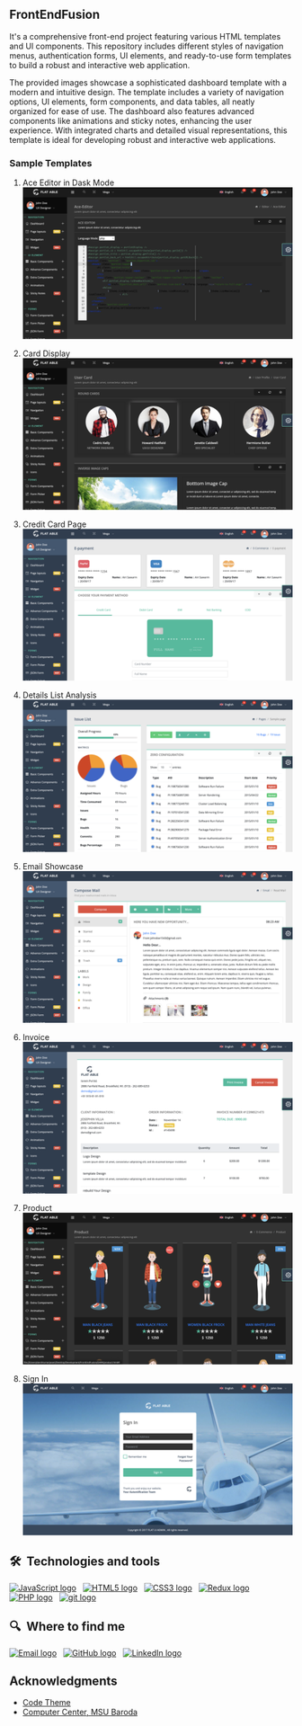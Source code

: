 ## FrontEndFusion

It's a comprehensive front-end project featuring various HTML templates and UI components. This repository includes different styles of navigation menus, authentication forms, UI elements, and ready-to-use form templates to build a robust and interactive web application. 

The provided images showcase a sophisticated dashboard template with a modern and intuitive design. The template includes a variety of navigation options, UI elements, form components, and data tables, all neatly organized for ease of use. The dashboard also features advanced components like animations and sticky notes, enhancing the user experience. With integrated charts and detailed visual representations, this template is ideal for developing robust and interactive web applications.

### Sample Templates

1) Ace Editor in Dask Mode  
  ![Main Scene](samples/ace%20editor.png)

2) Card Display
  ![Main Scene](samples/card%20display.png)

3) Credit Card Page
  ![Main Scene](samples/credit%20card%20page.png)

4) Details List Analysis
   ![Main Scene](samples/detail%20list%20analysis%20page.png)
   
5) Email Showcase
   ![Main Scene](samples/email%20showcase%20page.png)
   
6) Invoice
    ![Main Scene](samples/invoice%20page.png)
    
7) Product
    ![Main Scene](samples/product%20page.png)
    
8) Sign In
    ![Main Scene](samples/sign%20in%20page.png)
      
## 🛠  Technologies and tools

<a name="learning-now"></a>

[<img src="https://img.shields.io/badge/JavaScript-282C34?logo=javascript&logoColor=F7DF1E" alt="JavaScript logo" title="JavaScript" height="25" />][tech_tools_anchor]
&nbsp;
[<img src="https://img.shields.io/badge/HTML5-282C34?logo=html5&logoColor=E34F26" alt="HTML5 logo" title="HTML5" height="25" />][tech_tools_anchor]
&nbsp;
[<img src="https://img.shields.io/badge/CSS3-282C34?logo=css3&logoColor=1572B6" alt="CSS3 logo" title="CSS3" height="25" />][tech_tools_anchor]
&nbsp;
[<img src="https://img.shields.io/badge/Redux-282C34?logo=redux&logoColor=764ABC" alt="Redux logo" title="Redux" height="25" />][tech_tools_anchor]
&nbsp;
[<img src="https://img.shields.io/badge/PHP-282C34?logo=php&logoColor=fcfcfc" alt="PHP logo" title="PHP" height="25" />][tech_tools_anchor]
&nbsp;
[<img src="https://img.shields.io/badge/git-282C34?logo=git&logoColor=F05032" alt="git logo" title="git" height="25" />][tech_tools_anchor]


<a name="learning-next"></a>

## 🔍  Where to find me

[<img src="https://img.shields.io/badge/PortFolio-282C34?logo=webtrees&logoColor=e8c868" alt="Email logo" title="Email" height="25" />](https://darshkumar-portfolio.web.app/)
&nbsp;
[<img src="https://img.shields.io/badge/GitHub-282C34?logo=github&logoColor=00000" alt="GitHub logo" title="GitHub" height="25" />](https://github.com/darshjasani)
&nbsp;
[<img src="https://img.shields.io/badge/LinkedIn-282C34?logo=linkedin&logoColor=0077B5" alt="LinkedIn logo" title="LinkedIn" height="25" />](https://www.linkedin.com/in/darsh-jasani)

## Acknowledgments 

- [Code Theme](https://codethemes.io/)
- [Computer Center, MSU Baroda](https://msubaroda.ac.in/)

[tech_tools_anchor]: #bonjour--
[learning_now_anchor]: #learning-now
[learning_next_anchor]: #learning-next
